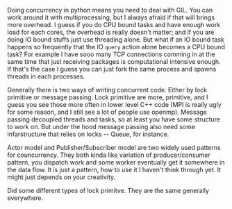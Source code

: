 Doing concurrency in python means you need to deal with GIL. You can work around it with multiprocessing, but I always afraid if that will brings more overhead. I guess if you do CPU bound tasks and have enough work load for each cores, the overhead is really doesn't matter; and if you are doing IO bound stuffs just use threading alone. But what if an IO bound task happens so frequently that the IO `query` action alone becomes a CPU bound task? For example I have sooo many TCP connections comming in at the same time that just receiving packages is computational intensive enough. If that's the case I guess you can just fork the same process and spawns threads in each processes.

Generally there is two ways of writing concurrent code. Either by lock primitive or message passing. Lock primitive are more, primitive, and I guess you see those more often in lower level C++ code (MPI is really ugly for some reason, and I still see a lot of people use openmp). Message passing decoupled threads and tasks, so at least you have some structure to work on. But under the hood message passing also need some infarstructure that relies on locks -- Queue, for instance.

Actor model and Publisher/Subscriber model are two widely used patterns for councurrency. They both kinda like variation of producer/consumer pattern, you dispatch work and some worker eventually get it somewhere in the data flow. It is just a pattern, how to use it I haven't think through yet. It might just depends on your creativity.

Did some different types of lock primitve. They are the same generally everywhere.
